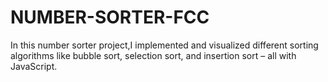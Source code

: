 # NUMBER-SORTER-FCC
In this number sorter project,I implemented and visualized different sorting algorithms like bubble sort, selection sort, and insertion sort – all with JavaScript.
